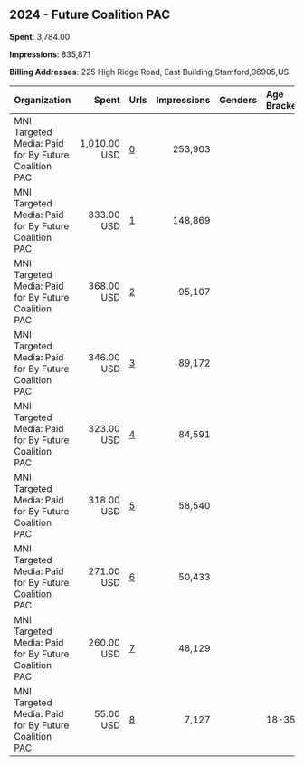 ## 2024 - Future Coalition PAC 
**Spent**: 3,784.00

**Impressions**: 835,871

**Billing Addresses**: 225 High Ridge Road, East Building,Stamford,06905,US

|Organization|Spent|Urls|Impressions|Genders|Age Brackets|Country Codes|
|:---|---:|:---|---:|:---|:---|:---|
|MNI Targeted Media: Paid for By Future Coalition PAC|1,010.00 USD|[0](https://www.snap.com/political-ads/asset/4d48d97d3362bbc2fde4533b564913aeceb386fb807957256b6357d5482aa8bb?mediaType=png)|253,903|||united states|
|MNI Targeted Media: Paid for By Future Coalition PAC|833.00 USD|[1](https://www.snap.com/political-ads/asset/8102c89a9a12de2cc90d4a4e8a0f5a5c55fdc1680bf12e9284da7eca7667cd0f?mediaType=jpg)|148,869|||united states|
|MNI Targeted Media: Paid for By Future Coalition PAC|368.00 USD|[2](https://www.snap.com/political-ads/asset/4f8668e4b410945cf7ea6c55aad3c05c73ee73c17d16329528d9e5f73ea29f2e?mediaType=mp4)|95,107|||united states|
|MNI Targeted Media: Paid for By Future Coalition PAC|346.00 USD|[3](https://www.snap.com/political-ads/asset/67c21ace26a57b40e4870c2b00654abcbd88305e1f4eedc489eb12ef938aebcb?mediaType=mp4)|89,172|||united states|
|MNI Targeted Media: Paid for By Future Coalition PAC|323.00 USD|[4](https://www.snap.com/political-ads/asset/dc21b4a7e5037c4aed1120fbd685a6cbba0efb53a661c52ad5316d8efb1623a6?mediaType=mp4)|84,591|||united states|
|MNI Targeted Media: Paid for By Future Coalition PAC|318.00 USD|[5](https://www.snap.com/political-ads/asset/53fba3bc091a697d49e9df17e9674dfe58ec0f8399b6dc041011d106fef69504?mediaType=mp4)|58,540|||united states|
|MNI Targeted Media: Paid for By Future Coalition PAC|271.00 USD|[6](https://www.snap.com/political-ads/asset/aa358e79297eb57248dc845a6fa697ff010a058f2626ddb1d3996295b31ef14d?mediaType=mp4)|50,433|||united states|
|MNI Targeted Media: Paid for By Future Coalition PAC|260.00 USD|[7](https://www.snap.com/political-ads/asset/ee20dad5041d7fe6c55b72a239b5f28166c74bc5dfb970936df663a63cb0f1f0?mediaType=mp4)|48,129|||united states|
|MNI Targeted Media: Paid for By Future Coalition PAC|55.00 USD|[8](https://www.snap.com/political-ads/asset/53fba3bc091a697d49e9df17e9674dfe58ec0f8399b6dc041011d106fef69504?mediaType=mp4)|7,127||18-35|united states|
